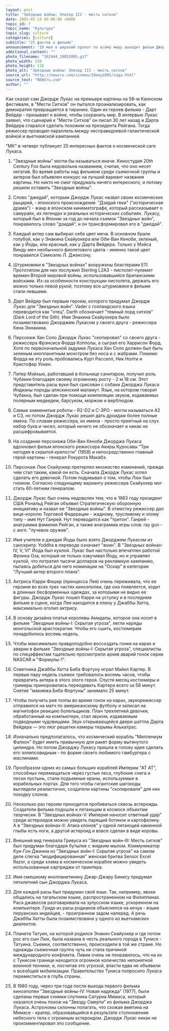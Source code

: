 ```yaml
---
layout: post
title: "Звёздные войны: Эпизод III - месть ситхов"
date: 2005-05-19 00:00:00 +0000
topic_id: 7
topic_name: "Культура"
topic_slug: culture
categories: [culture]
subtitle: "25 фактов о фильме"
announcement: "19 мая в широкий прокат по всему миру выходит фильм Джорджа Лукаса \"Звёздные войны: Эпизод III - месть ситхов\". В картине наконец-то будет показано, как Энакин Скайуокер превратился в Дарта Вейдера. Грандиозная сага о звездных войнах началась с четвертого эпизода в 1977 году. Таким образом сначала Лукас показал финал, а потом ее завязку."
additional_content: ""
photo_filename: "162444_19052005.gif"
photo_width: 158
photo_height: 118
photo_alt: "Звёздные войны: Эпизод III - месть ситхов"
source_url: "http://newsru.com/cinema/19may2005/saga.html"
source_text: "NEWSru.com"
author: ""
---
```

Как сказал сам Джордж Лукас на премьере картины на 58-м Каннском фестивале, в "Мести Ситхов" он пытался проанализировать, как демократия превращается в тиранию. Один из героев фильма - Дарт Вейдер - призывает к войне, чтобы сохранить мир. В интервью Лукас заявил, что сценарий к "Мести Ситхов" он писал 30 лет назад и Дарта Вейдера старался сделать похожим на президента Рейгана. Тогда режиссер проводил параллель между несправедливой галактической войной и вьетнамской кампанией.

"МК" в четверг публикует 25 интересных фактов о космической саге Лукаса.

1. "Звездные войны" могли бы называться иначе. Киностудия 20th Century Fox была недовольна названием, считая, что оно несет негатив. Во время работы над фильмом среди съемочной группы и актеров был объявлен конкурс на лучший вариант названия картины. Но никто не смог придумать ничего интересного, и потому решили оставить "Звездные войны".

2. Слово "джедай", которым Джордж Лукас назвал своих космических рыцарей, - японского происхождения. "Дзидай геки" ("историческая драма") - жанр в японском кинематографе, который рассказывает о самураях, их легендах и реальных исторических событиях. Лукасу, который был в Японии за год до начала съемок "Звездных войн", понравилось слово "дзидай", и он трансформировал его в "джедай".

3. Каждый актер сам выбирал себе цвет меча. В основном брали голубой, как у Энакина Скайуокера или Оби-Ван Кеноби, зеленый, как у Йоды, или красный, как у Дарта Вейдера. Только у Мэйса Винду меч необычного фиолетового цвета - именно такой цвет понравился Сэмюэлю Л. Джексону.

4. Штурмовики в "Звездных войнах" вооружены бластерами E11. Прототипом для них послужил Sterling L2A3 - пистолет-пулемет времен Второй мировой войны, использовавшийся британскими войсками. Из-за особенности конструкции пистолета, держать его можно только левой рукой, поэтому все штурмовики в фильме стали левшами.

5. Дарт Вeйдер был первым героем, которого придумал Джордж Лукас для "Звездных войн". Vader с голландского языка переводится как "отец". Darth обозначает "темный лорд ситхов" (Dark Lord of the Sith). Имя Энакина Скайуокера было позаимствовано Джорджем Лукасом у своего друга - режиссера Кена Эннакина.

6. Персонаж Хан Соло Джордж Лукас "скопировал" со своего друга - режиссера Фрэнсиса Форда Копполы, а сыграл его Харрисон Форд. Хотя по первоначальной задумке Лукаса Хан Соло должен был быть зеленым инопланетным монстром без носа и с жабрами. Помимо Форда на эту роль пробовались Курт Расселл, Ник Нолти и Кристофер Уокен.

7. Питер Мэйхью, работавший в больнице санитаром, получил роль Чубакки благодаря своему огромному росту - 2 м 18 см. Этот представитель расы вуки был срисован с собаки Джорджа Лукаса Индианы породы аляскинский маламут. Язык, на котором говорит Чубакка, был сделан при помощи компиляции звуков, издаваемых полярным медведем, барсуком, моржом и верблюдом.

8. Самые знаменитые роботы - R2-D2 и C-3PO - могли называться А2 и С3, но потом Джордж Лукас решил дать дроидам более полные имена. По словам режиссера, их имена - просто приятный на слух набор букв и чисел, который ничего не обозначает и никак не расшифровывается.

9. На создание персонажа Оби-Ван Кеноби Джорджа Лукаса вдохновил фильм японского режиссера Акиры Куросавы "Три негодяя в скрытой крепости" (1958) и непосредственно главный герой картины - генерал Рокурота Макабэ.

10. Персонаж Люк Скайуокер претерпел множество изменений, прежде чем стал таким, какой он есть. Сначала Джордж Лукас хотел сделать его девочкой. Потом подумывал о том, чтобы Люк был гномом. Согласно следующему варианту режиссера Скайуокер мог стать 60-летним генералом.

11. Джордж Лукас был очень недоволен тем, что в 1983 году президент США Рональд Рейган объявил Стратегическую оборонную инициативу и назвал ее "Звездные войны". В отместку режиссер дал вице-королю Торговой Федерации - жадному, трусливому и злому типу - имя Нут Ганрей. Нут переводится как "тритон". Ганрей - анаграмма фамилии Рейган, а также анаграмма игры слов: ray gun - с англ. "лучевое оружие".

12. Имя учителя и джедая Йоды было взято Джорджем Лукасом из санскрита: Yoddha в переводе означает "воин". В "Звездных войнах-IV, V, VI" Йода был куклой. Лукас был настолько впечатлен работой Фрэнка Оза, который не только озвучивал Йоду, но и управлял куклой, что потратил тысячи долларов на рекламную кампанию, пытаясь добиться для него номинации на "Оскар" в категории "Лучший актер второго плана".

13. Актриса Кэрри Фишер (принцесса Лея) очень переживала, что ее героиня во всех трех частях киноэпопеи, где она появляется, ходит в длинных бесформенных одеждах, за которыми не видно ее фигуры. Джордж Лукас пошел Кэрри на уступку и в последнем фильме в сцене, когда Лея находится в плену у Джаббы Хатта, максимально оголил актрису.

14. В основу дизайна платья королевы Амидалы, которое она носит в фильме "Звездные войны-I: Скрытая угроза", легли наряды монгольской аристократии. Чтобы его сшить, костюмерам понадобилось восемь недель.

15. Чтобы максимально правдоподобно воссоздать гонки на карах и аварии в фильме "Звездные войны-I: Скрытая угроза", специалисты по спецэффектам тщательно просмотрели архив аварий гонок серии NASCAR и "Формулы-1".

16. Советника Джаббы Хатта Биба Фортуну играл Майкл Картер. В первые пару недель съемок требовалось восемь часов, чтобы превратить актера в этого злого героя. Спустя месяц костюмеры и гримеры приноровились переодевать Картера всего за 58 минут. Снятие "макияжа Биба Фортуны" занимало 25 минут.

17. Чтобы получить рев толпы во время гонок на карах, звукорежиссер отправился на матч по американскому футболу и записал на магнитофон реакцию болельщиков. Плач трехлетней девочки, обработанный на компьютере, стал звуком, издаваемым подводными чудовищами. Звук открывающейся двери шаттла Дарта Вейдера &mdash; это лязг решетки камеры тюрьмы Алькатрас.

18. Изначально предполагалось, что космический корабль "Миллениум Фалкон" будет иметь привычную для ракет форму вытянутого цилиндра. Но потом Джорджу Лукасу пришла в голову идея сделать его эллипсовидным - по форме своего любимого гамбургера с маслинами.

19. Прообразом одних из самых больших кораблей Империи "АТ АТ", способных перемещаться через густые леса, глубокие снега и пески пустынь, стали подъемные краны, используемые в корабельных портах. Для того чтобы гигантские шагоходы выглядели реалистично, создатели картины "скопировали" для них походку слонов.

20. Несколько раз героям приходится пробиваться сквозь астероиды. Создатели фильма подошли к летающим в космосе объектам творчески. В "Звездных войнах-V: Империя наносит ответный удар" среди астероидов можно увидеть парящий ботинок и картофелину. А в "Звездных войнах-II: Атака клонов" у одной летающей каменной глыбы есть ноги, а другой астероид и вовсе сделан в виде коровы.

21. Внешний вид генерала Гривуса из "Звездных войн-III: Месть ситхов" был придуман благодаря бутылке с жидким мылом. Коммуникатор Куи-Гон Джинна из "Звездных войн-I: Скрытая угроза" на самом деле слегка "модифицированная" женская бритва Sensor Excel Razor, а среди хлама в космическом корабле можно увидеть использованные картриджи от принтера.

22. Имя смешному инопланетянину Джар-Джару Бинксу придумал пятилетний сын Джорджа Лукаса.

23. Для каждой расы был придуман свой язык. Так, например, эвоки общались на тагальском языке, распространенном на Филиппинах. Раса джавосов разговаривала на зулусском языке, ускоренном на компьютере. Гридо из расы родианов объяснялся на кечуа - языке перуанских индейцев, - проигранном задом наперед. А речь Джаббы Хатты была позаимствована у одного из вьетнамских диалектов.

24. Планета Татуин, на которой родился Энакин Скайуокер и где потом рос его сын Люк, была названа в честь реального города в Тунисе - Татуина. Съемки, соответственно, происходили в той же стране. Но однажды съемочная группа чуть не стала причиной международного конфликта. Ливии очень не понравилось, что на их с Тунисом границе находится огромное количество непонятной военной техники, и, посчитав это угрозой, власти едва не объявили о всеобщей мобилизации. Правительство Туниса попросило Лукаса переместиться в глубь страны.

25. В 1980 году, через три года после выхода первого фильма киноэпопеи "Звездные войны-IV: Новая надежда" (1977), были сделаны первые снимки спутника Сатурна Мимаса, который оказался очень похож на "Звезду Смерти" из фильма Джорджа Лукаса. Астрономы склонны полагать, что схожая вмятина на Мимасе - кратер, образовавшийся в результате столкновения небесного тела с огромным астероидом. Джордж Лукас никак не прокомментировал это сообщение.
